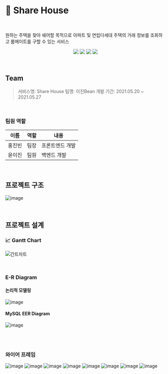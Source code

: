 # 🏡 Share House

<br>

원하는 주택을 찾아 쉐어할 목적으로 아파트 및 연립다세대 주택의 거래 정보를 조회하고 룸메이트를 구할 수 있는 서비스
<div>
<p align="center">
 <img src="https://img.shields.io/badge/JavaScript-ES6+-green?logo=javascript">
 <img src="https://img.shields.io/badge/Vue.js-v2.6.11-green?logo=vue.js">
 <img src="https://img.shields.io/badge/Java-v1.8-blue?logo=java">
 <img src="https://img.shields.io/badge/spring boot-v2.4.3-blue?logo=spring">
</p>    
</div>

<br>

## Team

> 서비스명: Share House
> 팀명: 이진Bean
> 개발 기간: 2021.05.20 ~ 2021.05.27

<br>

### 팀원 역할
|이름|역할|내용|
|----|----|----|
|홍진빈|팀장|프론트엔드 개발|
|윤이진|팀원|백엔드 개발|

<br>


## 프로젝트 구조
![image](https://user-images.githubusercontent.com/30489264/129457907-8c970723-4728-48fc-858f-6a8fda56ef86.png)

<br>

## 프로젝트 설계

### 📈 Gantt Chart

![간트차트](https://user-images.githubusercontent.com/30489264/128585575-f9f374c1-40b5-4a7b-9c52-f7c41d9648dd.PNG)

<br>

### E-R Diagram

#### 논리적 모델링

![image](https://user-images.githubusercontent.com/30489264/129457804-ba4805c2-29fa-4487-ab8e-ce94f10a98f7.png)

#### MySQL EER Diagram
![image](https://user-images.githubusercontent.com/30489264/129457814-fa8808e5-4889-439a-8587-b2b33f4b42ab.png)

<br>
<br>


### 와이어 프레임

![image](https://user-images.githubusercontent.com/30489264/129457831-9dfc04c1-278e-4502-a905-ba2234537dc3.png)
![image](https://user-images.githubusercontent.com/30489264/129457838-b1ad0396-aa2f-4432-aa60-5176554989dc.png)
![image](https://user-images.githubusercontent.com/30489264/129457839-de451f7e-d4fe-4f81-b188-b340592cd140.png)
![image](https://user-images.githubusercontent.com/30489264/129457840-cb7e5369-93c2-4793-9ba4-3ed3a2001a21.png)
![image](https://user-images.githubusercontent.com/30489264/129457841-990590df-d164-4a46-a5d4-b9f772a90c6a.png)
![image](https://user-images.githubusercontent.com/30489264/129457845-9c595706-9cb6-47d8-bc22-fb40a412e842.png)
![image](https://user-images.githubusercontent.com/30489264/129457847-8227c17c-b7fd-46f8-a324-bfdcfcd4c9fd.png)
![image](https://user-images.githubusercontent.com/30489264/129457854-80035b8f-4bd3-4838-aed7-1ad7ef4919e3.png)

<br>
<!-- ### 개발 후기

<br>

#### 어려웠던 점

- 채팅 기능 구현을 위해 시도해보았던 WebSocket의 구현 방식이 프로젝트 전체 구조에 맞지 않아 시행 착오를 겪었다
- 채팅 로그를 처리하는 Business Logic이 적절하지 않았다
  + 매번 채팅을 입력할 때 마다 Database에 Insert를 시도했다
  + 프로젝트 규모가 커지면 DB의 부하가 커질 수 있다 ❗❗
 
<br>

#### To-do List
- [X] WebSocket의 다양한 구현 방식에 대해 이해하기
- [ ] 기존의 채팅 로그 저장 방식(MySQL Database)을 파일 입출력 형식으로 바꾸기 -->
